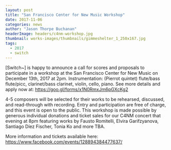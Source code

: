 ```yaml
---
layout: post
title: "San Francisco Center for New Music Workshop"
date: 2017-11-06
categories: news
author: "Jason Thorpe Buchanan"
headerImage: headers/c4nm-workshop.jpg
thumbnail: works-images/thumbnails/gimmeshelter_1_250x167.jpg
tags:
  - 2017
  - switch
---
```


[Switch~] is happy to announce a call for scores and proposals to participate in a workshop at the San Francisco Center for New Music on December 13th, 2017 at 2pm. Instrumentation: (Pierrot quintet) flute/bass flute/picc, clarinet/bass clarinet, violin, cello, piano. See more details and apply now at: https://goo.gl/forms/x1N0RmxJm6pGXcKg2

4-5 composers will be selected for their works to be rehearsed, discussed, and read-through with recording. Entry and participation are free of charge, and this event is open to the public. This workshop is made possible by generous individual donations and ticket sales for our C4NM concert that evening at 8pm featuring works by Fausto Romitelli,
Elvira Garifzyanova, Santiago Díez Fischer, Tonia Ko and more TBA.

More information and tickets available here:
https://www.facebook.com/events/128894384477637/
